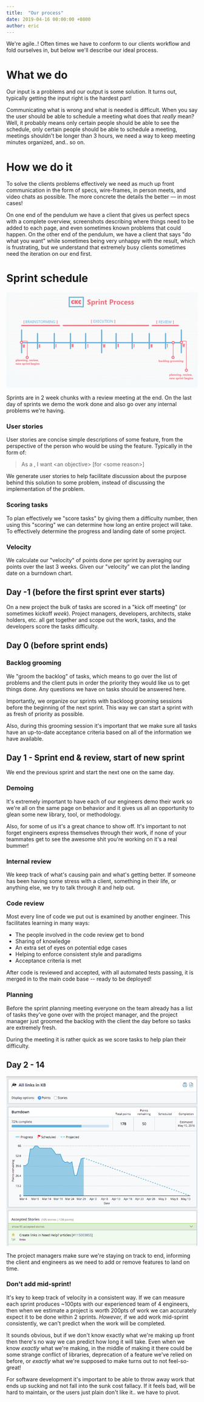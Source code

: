 ```yaml
---
title:  "Our process"
date: 2019-04-16 00:00:00 +0800
author: eric
---
```



We're agile..! Often times we have to conform to our clients workflow and fold ourselves
in, but below we'll describe our ideal process.


<!--more-->


# What we do

Our input is a problems and our output is some solution. It turns out, typically getting the
input right is the hardest part!

Communicating what is wrong and what is needed is difficult. When you say the user should
be able to schedule a meeting what does that _really_ mean? Well, it probably means
only certain people should be able to see the schedule, only certain people
should be able to schedule a meeting, meetings shouldn't be longer than 3 hours,
we need a way to keep meeting minutes organized, and.. so on. 



# How we do it


To solve the clients problems effectively we need as much up front communication in the form 
of specs, wire-frames, in person meets, and video chats as possible. The more concrete
the details the better &mdash; in most cases!

On one end of the pendulum we have a client that gives us perfect specs with a complete 
overview, screenshots describing where things need to be added to each page, and even 
sometimes known problems that could happen. On the other end of the pendulum, we
have a client that says "do what you want" while sometimes being very unhappy with the
result, which is frustrating, but we understand that extremely busy clients sometimes
need the iteration on our end first.



# Sprint schedule

<div style="text-align: center;">
    <img src="/assets/images/articles/sprint-process.png" class="img-bordered">
</div>

Sprints are in 2 week chunks with a review meeting at the end. On the last day of sprints
we demo the work done and also go over any internal problems we're having.

### User stories

User stories are concise simple descriptions of some feature, from the perspective of
the person who would be using the feature. Typically in the form of:

> As a <something>, I want \<an objective\> [for \<some reason\>]

We generate user stories to help facilitate discussion about the purpose behind this
solution to some problem, instead of discussing the implementation of the problem. 

### Scoring tasks

To plan effectively we "score tasks" by giving them a difficulty number, then using
this "scoring" we can determine how long an entire project will take. To effectively
determine the progress and landing date of some project.

### Velocity 

We calculate our "velocity" of points done per sprint by averaging our points over the 
last 3 weeks. Given our "velocity" we can plot the landing date on a burndown chart.



## Day -1 (before the first sprint ever starts)

On a new project the bulk of tasks are scored in a "kick off meeting" (or sometimes 
kickoff _week_). Project managers, developers, architects, stake holders, etc. all
get together and scope out the work, tasks, and the developers score the tasks
difficulty.

## Day 0 (before sprint ends)

### Backlog grooming

We "groom the backlog" of tasks, which means to go over the list of problems and
the client puts in order the priority they would like us to get things done. Any
questions we have on tasks should be answered here.

Importantly, we organize our sprints with backloog grooming sessions before the beginning 
of the next sprint. This way we can start a sprint with as fresh of priority as possible.

Also, during this grooming session it's important that we make sure all tasks have
an up-to-date acceptance criteria based on all of the information we have available. 

## Day 1 - Sprint end & review, start of new sprint

We end the previous sprint and start the next one on the same day.

### Demoing

It's extremely important to have each of our engineers demo their work so we're all on the
same page on behavior and it gives us all an opportunity to glean some new library, tool,
or methodology. 

Also, for some of us it's a great chance to show off. It's important to not forget
engineers express themselves through their work, if none of your teammates get to see
the awesome shit you're working on it's a real bummer!



### Internal review

We keep track of what's causing pain and what's getting better. If someone has been 
having some stress with a client, something in their life, or anything else, we try
to talk through it and help out. 


### Code review

Most every line of code we put out is examined by another engineer. This facilitates
learning in many ways:

* The people involved in the code review get to bond
* Sharing of knowledge
* An extra set of eyes on potential edge cases
* Helping to enforce consistent style and paradigms
* Acceptance criteria is met

After code is reviewed and accepted, with all automated tests passing, it is merged in
to the main code base -- ready to be deployed!


### Planning

Before the sprint planning meeting everyone on the team already has a list of tasks
they've gone over with the project manager, and the project manager just groomed
the backlog with the client the day before so tasks are extremely fresh.

During the meeting it is rather quick as we score tasks to help plan their difficulty.


## Day 2 - 14

<div style="text-align: center;">
    <img src="/assets/images/articles/analytics_burndown.png" class="img-bordered">
</div>

The project managers make sure we're staying on track to end, informing the client and
engineers as we need to add or remove features to land on time.


### Don't add mid-sprint!

It's key to keep track of velocity in a consistent way. If we can measure each sprint produces ~100pts with our experienced
team of 4 engineers, then when we estimate a project is worth 200pts of work we can accurately expect it to be done within
2 sprints. _However,_ if we add work mid-sprint consistently, we can't predict when the work will be completed.

It sounds obvious, but if we don't know exactly what we're making up front then there's no way we can predict how long
it will take. Even when we know _exactly_ what we're making, in the middle of making it there could be some strange
conflict of libraries, deprecation of a feature we've relied on before, or _exactly_ what we're supposed to make
turns out to not feel-so-great!

For software development it's important to be able to throw away work that ends up sucking and not fall into the sunk cost
fallacy. If it feels bad, will be hard to maintain, or the users just plain don't like it.. we have to pivot.
